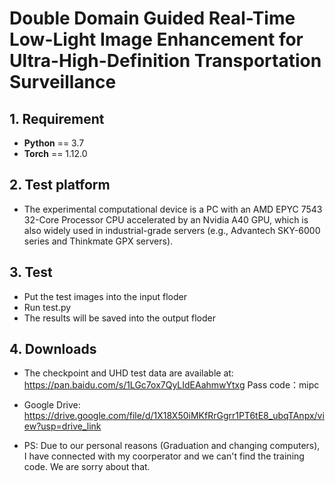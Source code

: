 # Double Domain Guided Real-Time Low-Light Image Enhancement for Ultra-High-Definition Transportation Surveillance


## 1. Requirement ##
* __Python__ == 3.7
* __Torch__ == 1.12.0

## 2. Test platform
* The experimental computational device is a PC with an AMD EPYC 7543 32-Core Processor CPU accelerated by an Nvidia A40 GPU, which is also widely used in industrial-grade servers (e.g., Advantech SKY-6000 series and Thinkmate GPX servers).

## 3. Test
* Put the test images into the input floder
* Run test.py
* The results will be saved into the output floder

## 4. Downloads
* The checkpoint and UHD test data are available at: https://pan.baidu.com/s/1LGc7ox7QyLIdEAahmwYtxg  Pass code：mipc 
* Google Drive: https://drive.google.com/file/d/1X18X50iMKfRrGgrr1PT6tE8_ubqTAnpx/view?usp=drive_link

* PS: Due to our personal reasons (Graduation and changing computers), I have connected with my coorperator and we can't find the training code. We are sorry about that. 

